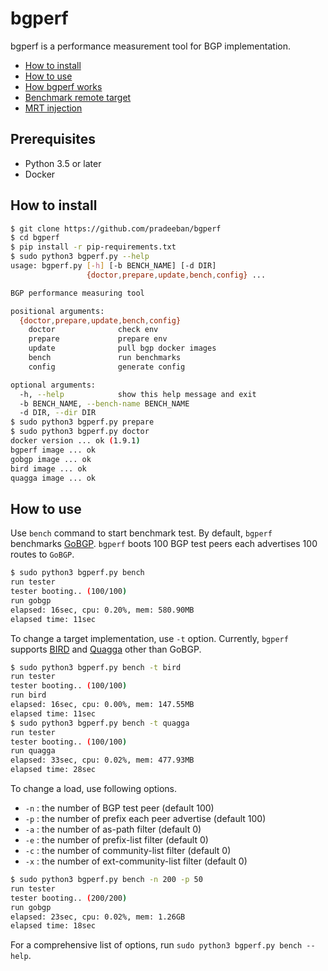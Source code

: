 bgperf
========

bgperf is a performance measurement tool for BGP implementation.

* [How to install](#how_to_install)
* [How to use](#how_to_use)
* [How bgperf works](https://github.com/osrg/bgperf/blob/master/docs/how_bgperf_works.md)
* [Benchmark remote target](https://github.com/osrg/bgperf/blob/master/docs/benchmark_remote_target.md)
* [MRT injection](https://github.com/osrg/bgperf/blob/master/docs/mrt.md)

## Prerequisites

* Python 3.5 or later
* Docker

##  <a name="how_to_install">How to install

```bash
$ git clone https://github.com/pradeeban/bgperf
$ cd bgperf
$ pip install -r pip-requirements.txt
$ sudo python3 bgperf.py --help
usage: bgperf.py [-h] [-b BENCH_NAME] [-d DIR]
                 {doctor,prepare,update,bench,config} ...

BGP performance measuring tool

positional arguments:
  {doctor,prepare,update,bench,config}
    doctor              check env
    prepare             prepare env
    update              pull bgp docker images
    bench               run benchmarks
    config              generate config

optional arguments:
  -h, --help            show this help message and exit
  -b BENCH_NAME, --bench-name BENCH_NAME
  -d DIR, --dir DIR
$ sudo python3 bgperf.py prepare
$ sudo python3 bgperf.py doctor
docker version ... ok (1.9.1)
bgperf image ... ok
gobgp image ... ok
bird image ... ok
quagga image ... ok
```

## <a name="how_to_use">How to use

Use `bench` command to start benchmark test.
By default, `bgperf` benchmarks [GoBGP](https://github.com/pradeeban/gobgp).
`bgperf` boots 100 BGP test peers each advertises 100 routes to `GoBGP`.

```bash
$ sudo python3 bgperf.py bench
run tester
tester booting.. (100/100)
run gobgp
elapsed: 16sec, cpu: 0.20%, mem: 580.90MB
elapsed time: 11sec
```

To change a target implementation, use `-t` option.
Currently, `bgperf` supports [BIRD](http://bird.network.cz/) and [Quagga](http://www.nongnu.org/quagga/)
other than GoBGP.

```bash
$ sudo python3 bgperf.py bench -t bird
run tester
tester booting.. (100/100)
run bird
elapsed: 16sec, cpu: 0.00%, mem: 147.55MB
elapsed time: 11sec
$ sudo python3 bgperf.py bench -t quagga
run tester
tester booting.. (100/100)
run quagga
elapsed: 33sec, cpu: 0.02%, mem: 477.93MB
elapsed time: 28sec
```

To change a load, use following options.

* `-n` : the number of BGP test peer (default 100)
* `-p` : the number of prefix each peer advertise (default 100)
* `-a` : the number of as-path filter (default 0)
* `-e` : the number of prefix-list filter (default 0)
* `-c` : the number of community-list filter (default 0)
* `-x` : the number of ext-community-list filter (default 0)

```bash
$ sudo python3 bgperf.py bench -n 200 -p 50
run tester
tester booting.. (200/200)
run gobgp
elapsed: 23sec, cpu: 0.02%, mem: 1.26GB
elapsed time: 18sec
```

For a comprehensive list of options, run `sudo python3 bgperf.py bench --help`.
